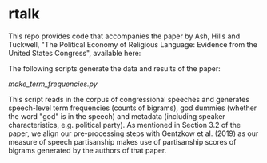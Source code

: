 # rtalk

This repo provides code that accompanies the paper by Ash, Hills and Tuckwell, "The Political Economy of Religious Language: Evidence from the United States Congress", available here: 

The following scripts generate the data and results of the paper:

*make_term_frequencies.py*

This script reads in the corpus of congressional speeches and generates speech-level term frequencies (counts of bigrams), god dummies (whether the word "god" is in the speech) and metadata (including speaker characteristics, e.g. political party). As mentioned in Section 3.2 of the paper, we align our pre-processing steps with Gentzkow et al. (2019) as our measure of speech partisanship makes use of partisanship scores of bigrams generated by the authors of that paper. 
 
